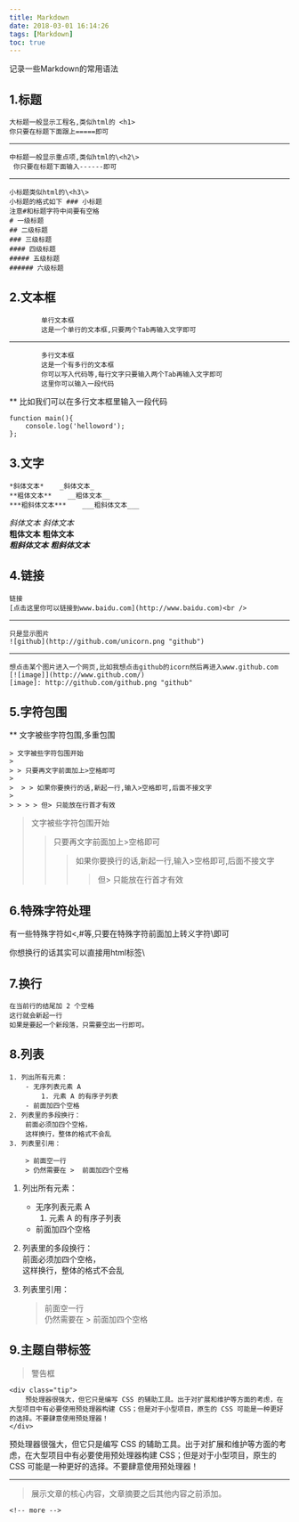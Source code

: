 ```yaml
---
title: Markdown
date: 2018-03-01 16:14:26
tags: [Markdown]
toc: true
---
```


记录一些Markdown的常用语法

<!-- more -->

## 1.标题

```
大标题一般显示工程名,类似html的 <h1>
你只要在标题下面跟上=====即可 
```

* * *

```
中标题一般显示重点项,类似html的\<h2\>
 你只要在标题下面输入------即可   
```

* * *

```
小标题类似html的\<h3\>
小标题的格式如下 ### 小标题
注意#和标题字符中间要有空格
# 一级标题
## 二级标题
### 三级标题
#### 四级标题
##### 五级标题
###### 六级标题   
```

## 2.文本框

```
        单行文本框   
        这是一个单行的文本框,只要两个Tab再输入文字即可   
```

* * *

```
        多行文本框     
        这是一个有多行的文本框   
        你可以写入代码等,每行文字只要输入两个Tab再输入文字即可   
        这里你可以输入一段代码   
```

** 比如我们可以在多行文本框里输入一段代码

```
function main(){
    console.log('helloword');
};
```

## 3.文字

```
*斜体文本*    _斜体文本_
**粗体文本**    __粗体文本__
***粗斜体文本***    ___粗斜体文本___
```

*斜体文本* *斜体文本*  
**粗体文本** **粗体文本**  
***粗斜体文本*** ***粗斜体文本***

## 4.链接

```
链接   
[点击这里你可以链接到www.baidu.com](http://www.baidu.com)<br />     
```

* * *

```
只是显示图片   
![github](http://github.com/unicorn.png "github")   
```

* * *

```
想点击某个图片进入一个网页,比如我想点击github的icorn然后再进入www.github.com   
[![image]](http://www.github.com/)   
[image]: http://github.com/github.png "github"  
```

## 5.字符包围

** 文字被些字符包围,多重包围

```
> 文字被些字符包围开始   
>   
> > 只要再文字前面加上>空格即可   
>   
>  > > 如果你要换行的话,新起一行,输入>空格即可,后面不接文字   
>   
> > > > 但> 只能放在行首才有效   
```

> 文字被些字符包围开始
>
> > 只要再文字前面加上>空格即可
> >
> > > 如果你要换行的话,新起一行,输入>空格即可,后面不接文字
> > >
> > > > 但> 只能放在行首才有效

## 6.特殊字符处理

有一些特殊字符如<,#等,只要在特殊字符前面加上转义字符\\即可

你想换行的话其实可以直接用html标签\\

## 7.换行

```
在当前行的结尾加 2 个空格  
这行就会新起一行
如果是要起一个新段落，只需要空出一行即可。
```

## 8.列表

```
1. 列出所有元素：
    - 无序列表元素 A
        1. 元素 A 的有序子列表
    - 前面加四个空格
2. 列表里的多段换行：
    前面必须加四个空格，
    这样换行，整体的格式不会乱
3. 列表里引用：

    > 前面空一行
    > 仍然需要在 >  前面加四个空格
```

1.  列出所有元素：
    +   无序列表元素 A
        1.  元素 A 的有序子列表
    +   前面加四个空格
2.  列表里的多段换行：  
    前面必须加四个空格，  
    这样换行，整体的格式不会乱
3.  列表里引用：

    > 前面空一行  
    > 仍然需要在 > 前面加四个空格


## 9.主题自带标签

> 警告框

```
<div class="tip">
    预处理器很强大，但它只是编写 CSS 的辅助工具。出于对扩展和维护等方面的考虑，在大型项目中有必要使用预处理器构建 CSS；但是对于小型项目，原生的 CSS 可能是一种更好的选择。不要肆意使用预处理器！
</div>
```

预处理器很强大，但它只是编写 CSS 的辅助工具。出于对扩展和维护等方面的考虑，在大型项目中有必要使用预处理器构建 CSS；但是对于小型项目，原生的 CSS 可能是一种更好的选择。不要肆意使用预处理器！

* * *

> 展示文章的核心内容，文章摘要之后其他内容之前添加。

```
<!-- more -->
```

